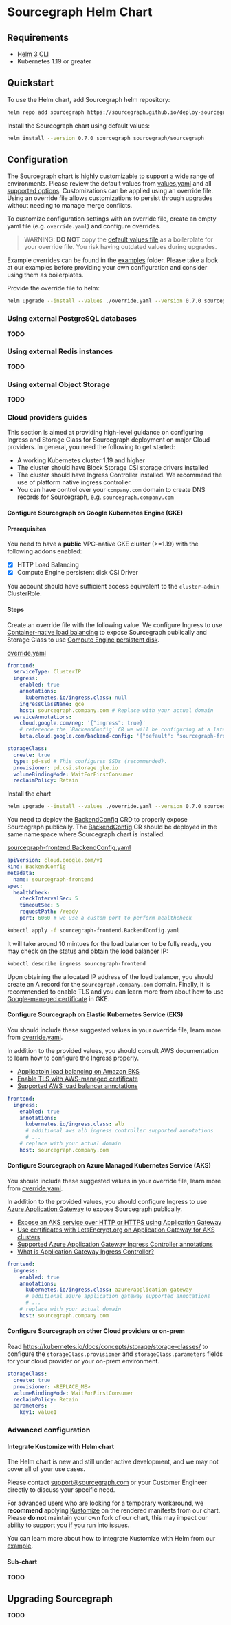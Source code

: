 # Sourcegraph Helm Chart

## Requirements

* [Helm 3 CLI](https://helm.sh/docs/intro/install/)
* Kubernetes 1.19 or greater

## Quickstart

To use the Helm chart, add Sourcegraph helm repository:
 
```sh
helm repo add sourcegraph https://sourcegraph.github.io/deploy-sourcegraph-helm/
```

Install the Sourcegraph chart using default values:

```sh
helm install --version 0.7.0 sourcegraph sourcegraph/sourcegraph
```

## Configuration 

The Sourcegraph chart is highly customizable to support a wide range of environments. Please review the default values from [values.yaml](https://github.com/sourcegraph/deploy-sourcegraph-helm/blob/main/charts/sourcegraph/values.yaml) and all [supported options](https://github.com/sourcegraph/deploy-sourcegraph-helm/tree/main/charts/sourcegraph#configuration-options). Customizations can be applied using an override file. Using an override file allows customizations to persist through upgrades without needing to manage merge conflicts.

To customize configuration settings with an override file, create an empty yaml file (e.g. `override.yaml`) and configure overrides.

> WARNING: __DO NOT__ copy the [default values file](https://github.com/sourcegraph/deploy-sourcegraph-helm/blob/main/charts/sourcegraph/values.yaml) as a boilerplate for your override file. You risk having outdated values during upgrades.

Example overrides can be found in the [examples](https://github.com/sourcegraph/deploy-sourcegraph-helm/tree/main/charts/sourcegraph/examples) folder. Please take a look at our examples before providing your own configuration and consider using them as boilerplates.

Provide the override file to helm:

```sh
helm upgrade --install --values ./override.yaml --version 0.7.0 sourcegraph sourcegraph/sourcegraph
```

### Using external PostgreSQL databases

__TODO__

### Using external Redis instances

__TODO__

### Using external Object Storage

__TODO__

### Cloud providers guides

This section is aimed at providing high-level guidance on configuring Ingress and Storage Class for Sourcegraph deployment on major Cloud providers. In general, you need the following to get started:

- A working Kubernetes cluster 1.19 and higher
- The cluster should have Block Storage CSI storage drivers installed
- The cluster should have Ingress Controller installed. We recommend the use of platform native ingress controller.
- You can have control over your `company.com` domain to create DNS records for Sourcegraph, e.g. `sourcegraph.company.com`

#### Configure Sourcegraph on Google Kubernetes Engine (GKE)

#### Prerequisites

You need to have a __public__ VPC-native GKE cluster (>=1.19) with the following addons enabled:

- [x] HTTP Load Balancing
- [x] Compute Engine persistent disk CSI Driver

You account should have sufficient access equivalent to the `cluster-admin` ClusterRole.

#### Steps

Create an override file with the following value. We configure Ingress to use [Container-native load balancing] to expose Sourcegraph publically and Storage Class to use [Compute Engine persistent disk].

[override.yaml](https://github.com/sourcegraph/deploy-sourcegraph-helm/tree/main/charts/sourcegraph/examples/gcp/override.yaml)
```yaml
frontend:
  serviceType: ClusterIP
  ingress:
    enabled: true
    annotations:
      kubernetes.io/ingress.class: null
    ingressClassName: gce
    host: sourcegraph.company.com # Replace with your actual domain
  serviceAnnotations:
    cloud.google.com/neg: '{"ingress": true}'
    # reference the `BackendConfig` CR we will be configuring at a later step
    beta.cloud.google.com/backend-config: '{"default": "sourcegraph-frontend"}'

storageClass:
  create: true
  type: pd-ssd # This configures SSDs (recommended).
  provisioner: pd.csi.storage.gke.io
  volumeBindingMode: WaitForFirstConsumer
  reclaimPolicy: Retain
```

Install the chart

```sh
helm upgrade --install --values ./override.yaml --version 0.7.0 sourcegraph sourcegraph/sourcegraph
```

You need to deploy the [BackendConfig] CRD to properly expose Sourcegraph publically. The [BackendConfig] CR should be deployed in the same namespace where Sourcegraph chart is installed.

[sourcegraph-frontend.BackendConfig.yaml](https://github.com/sourcegraph/deploy-sourcegraph-helm/blob/michael/improve-gcp-example/charts/sourcegraph/examples/gcp/sourcegraph-frontend.BackendConfig.yaml)
```yaml
apiVersion: cloud.google.com/v1
kind: BackendConfig
metadata:
  name: sourcegraph-frontend
spec:
  healthCheck:
    checkIntervalSec: 5
    timeoutSec: 5
    requestPath: /ready
    port: 6060 # we use a custom port to perform healthcheck
```

```sh
kubectl apply -f sourcegraph-frontend.BackendConfig.yaml
```

It will take around 10 mintues for the load balancer to be fully ready, you may check on the status and obtain the load balancer IP:

```sh
kubectl describe ingress sourcegraph-frontend
```

Upon obtaining the allocated IP address of the load balancer, you should create an A record for the `sourcegraph.company.com` domain. Finally, it is recommended to enable TLS and you can learn more from about how to use [Google-managed certificate](https://cloud.google.com/kubernetes-engine/docs/how-to/managed-certs) in GKE.

#### Configure Sourcegraph on Elastic Kubernetes Service (EKS)

You should include these suggested values in your override file, learn more from [override.yaml](https://github.com/sourcegraph/deploy-sourcegraph-helm/tree/main/charts/sourcegraph/examples/aws/override.yaml).

In addition to the provided values, you should consult AWS documentation to learn how to configure the Ingress properly.

- [Applicatoin load balancing on Amazon EKS](https://docs.aws.amazon.com/eks/latest/userguide/alb-ingress.html)
- [Enable TLS with AWS-managed certificate](https://kubernetes-sigs.github.io/aws-load-balancer-controller/v2.2/guide/ingress/annotations/#ssl)
- [Supported AWS load balancer annotations](https://kubernetes-sigs.github.io/aws-load-balancer-controller/v2.2/guide/ingress/annotations)

```yaml
frontend:
  ingress:
    enabled: true
    annotations:
      kubernetes.io/ingress.class: alb
      # additional aws alb ingress controller supported annotations
      # ...
    # replace with your actual domain
    host: sourcegraph.company.com
```

#### Configure Sourcegraph on Azure Managed Kubernetes Service (AKS)

You should include these suggested values in your override file, learn more from [override.yaml](https://github.com/sourcegraph/deploy-sourcegraph-helm/tree/main/charts/sourcegraph/examples/azure/override.yaml).

In addition to the provided values, you should configure Ingress to use [Azure Application Gateway] to expose Sourcegraph publically.

- [Expose an AKS service over HTTP or HTTPS using Application Gateway](https://docs.microsoft.com/en-us/azure/application-gateway/ingress-controller-expose-service-over-http-https)
- [Use certificates with LetsEncrypt.org on Application Gateway for AKS clusters](https://docs.microsoft.com/en-us/azure/application-gateway/ingress-controller-letsencrypt-certificate-application-gateway)
- [Supported Azure Application Gateway Ingress Controller annotations](https://azure.github.io/application-gateway-kubernetes-ingress/annotations/)
- [What is Application Gateway Ingress Controller?](https://docs.microsoft.com/en-us/azure/application-gateway/ingress-controller-overview)

```yaml
frontend:
  ingress:
    enabled: true
    annotations:
      kubernetes.io/ingress.class: azure/application-gateway
      # additional azure application gateway supported annotations
      # ...
    # replace with your actual domain
    host: sourcegraph.company.com
```

#### Configure Sourcegraph on other Cloud providers or on-prem

Read <https://kubernetes.io/docs/concepts/storage/storage-classes/> to configure the `storageClass.provisioner` and `storageClass.parameters` fields for your cloud provider or your on-prem environment.

```yaml
storageClass:
  create: true
  provisioner: <REPLACE_ME>
  volumeBindingMode: WaitForFirstConsumer
  reclaimPolicy: Retain
  parameters:
    key1: value1
```

### Advanced configuration

#### Integrate Kustomize with Helm chart

The Helm chart is new and still under active development, and we may not cover all of your use cases. 

Please contact [support@sourcegraph.com](mailto:support@sourcegraph.com) or your Customer Engineer directly to discuss your specific need.

For advanced users who are looking for a temporary workaround, we __recommend__ applying [Kustomize](https://kustomize.io) on the rendered manifests from our chart. Please __do not__ maintain your own fork of our chart, this may impact our ability to support you if you run into issues.

You can learn more about how to integrate Kustomize with Helm from our [example](https://github.com/sourcegraph/deploy-sourcegraph-helm/tree/main/charts/sourcegraph/examples/kustomize-chart).

#### Sub-chart

__TODO__

## Upgrading Sourcegraph

__TODO__

[backendconfig]: https://cloud.google.com/kubernetes-engine/docs/how-to/ingress-features#create_backendconfig
[azure application gateway]: https://docs.microsoft.com/en-us/azure/application-gateway/overview
[Container-native load balancing]: https://cloud.google.com/kubernetes-engine/docs/how-to/container-native-load-balancing
[Compute Engine persistent disk]: https://cloud.google.com/kubernetes-engine/docs/how-to/persistent-volumes/gce-pd-csi-driver
